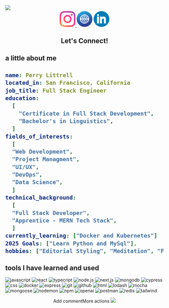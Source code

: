 <img src="https://capsule-render.vercel.app/api?type=waving&color=auto&height=250&section=header&text=Welcome!%20&fontSize=85" />

<div style="text-align: center;">
  <a 
    href="https://www.instagram.com/gemcrate/">
      <img height="50" src="index.html/images/insta-icon.png" alt="Instagram Icon">
  </a>

  <a>
  <img height="50" src="index.html/images/2357363_circle_gradient_high quality_social_social media_icon copy.png">
  </a>
  <a 
    href="https://www.linkedin.com/in/perrylittrell/">
      <img height="50" src="index.html/images/linkedin_icon copy.png">
  </a>
</div>
<h2 align="center">
  Let's Connect!
</h2>
<h2>a little about me<h2>

```yaml
name: Perry Littrell
located_in: San Francisco, California
job_title: Full Stack Engineer
education:
  [
    "Certificate in Full Stack Development",
    "Bachelor's in Linguistics",
  ]
fields_of_interests:
  [
  "Web Development",
  "Project Managment",
  "UI/UX",
  "DevOps",
  "Data Science",
  ]
technical_background:
  [
  "Full Stack Developer",
  "Apprentice - MERN Tech Stack",
  ]
currently_learning: ["Docker and Kubernetes"]
2025 Goals: ["Learn Python and MySql"],
hobbies: ["Editorial Styling", "Meditation", "Fermenting"]

```

<h2>tools I have learned and used</h2>
<p>
<img src="https://cdn.jsdelivr.net/gh/devicons/devicon@latest/icons/javascript/javascript-original.svg" alt="javascript" width="45" height="45"/>
<img src="https://cdn.jsdelivr.net/gh/devicons/devicon@latest/icons/react/react-original-wordmark.svg" alt="react" width="45" height="45" />
<img src="https://cdn.jsdelivr.net/gh/devicons/devicon@latest/icons/typescript/typescript-original.svg" alt="typecript" width="45" height="45" />
<img src="https://cdn.jsdelivr.net/gh/devicons/devicon@latest/icons/nodejs/nodejs-plain-wordmark.svg" alt="node.js" width="45" height="45"/>
<img src="https://cdn.jsdelivr.net/gh/devicons/devicon@latest/icons/nextjs/nextjs-original.svg" alt="next.js" width="45" height="45"/>
<img src="https://cdn.jsdelivr.net/gh/devicons/devicon@latest/icons/mongodb/mongodb-original-wordmark.svg" alt="mongodb" width="45" height="45"/>
<img src="https://cdn.jsdelivr.net/gh/devicons/devicon@latest/icons/cypressio/cypressio-original.svg" alt="cypress" width="45" height="45"/>
<img src="https://cdn.jsdelivr.net/gh/devicons/devicon@latest/icons/css3/css3-original.svg" alt="css" width="45" height="45"/>   
<img src="https://cdn.jsdelivr.net/gh/devicons/devicon@latest/icons/docker/docker-plain-wordmark.svg" alt="docker" width="45" height="45"/>
<img src="https://cdn.jsdelivr.net/gh/devicons/devicon@latest/icons/express/express-original-wordmark.svg" alt="express" width="45" height="45"/>
<img src="https://cdn.jsdelivr.net/gh/devicons/devicon@latest/icons/git/git-plain-wordmark.svg" alt="git" width="45" height="45"/>
<img src="https://cdn.jsdelivr.net/gh/devicons/devicon@latest/icons/github/github-original-wordmark.svg" alt="github" width="45" height="45"/>
<img src="https://cdn.jsdelivr.net/gh/devicons/devicon@latest/icons/html5/html5-plain-wordmark.svg" alt="html" width="45" height="45"/>
<img src="https://cdn.jsdelivr.net/gh/devicons/devicon@latest/icons/lodash/lodash-original.svg" alt="lodash" width="45" height="45"/>
<img src="https://cdn.jsdelivr.net/gh/devicons/devicon@latest/icons/mocha/mocha-original.svg" alt="mocha" width="45" height="45"/>
<img src="https://cdn.jsdelivr.net/gh/devicons/devicon@latest/icons/mongoose/mongoose-original-wordmark.svg" alt="mongoose" width="45" height="45"/>
<img src="https://cdn.jsdelivr.net/gh/devicons/devicon@latest/icons/nodemon/nodemon-original.svg" alt="nodemon" width="45" height="45"/>
<img src="https://cdn.jsdelivr.net/gh/devicons/devicon@latest/icons/npm/npm-original-wordmark.svg"alt="npm" width="45" height="45"/>
<img src="https://cdn.jsdelivr.net/gh/devicons/devicon@latest/icons/openapi/openapi-line-wordmark.svg" alt="openai" width="45" height="45"/>
<img src="https://cdn.jsdelivr.net/gh/devicons/devicon@latest/icons/postman/postman-original.svg" alt="postman" width="45" height="45"/>
<img src="https://cdn.jsdelivr.net/gh/devicons/devicon@latest/icons/redis/redis-plain-wordmark.svg" alt="redis" width="45" height="45"/>
<img src="https://cdn.jsdelivr.net/gh/devicons/devicon@latest/icons/tailwindcss/tailwindcss-original.svg" alt="tailwind" width="45" height="45"/>
</p>
<p align="center">Add commentMore actions
  <img src="https://capsule-render.vercel.app/api?type=waving&color=gradient&height=100&section=footer"/>
</p>
